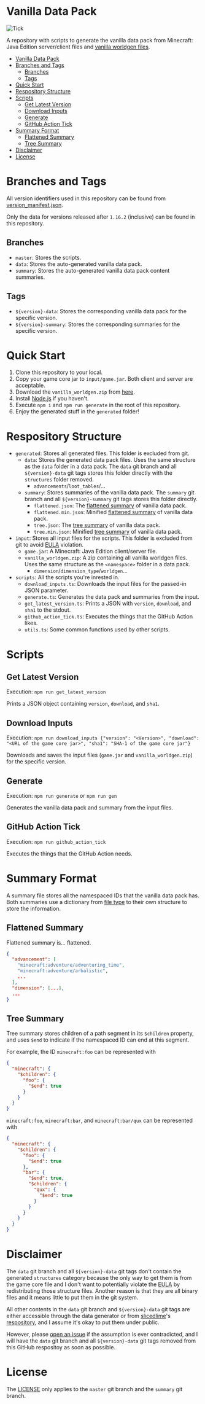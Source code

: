 # Vanilla Data Pack

![Tick](https://github.com/SPGoding/vanilla-datapack/workflows/Tick/badge.svg)

A repository with scripts to generate the vanilla data pack from Minecraft: Java Edition server/client files and
[vanilla worldgen files](https://github.com/slicedlime/examples).

- [Vanilla Data Pack](#vanilla-data-pack)
- [Branches and Tags](#branches-and-tags)
  - [Branches](#branches)
  - [Tags](#tags)
- [Quick Start](#quick-start)
- [Respository Structure](#respository-structure)
- [Scripts](#scripts)
  - [Get Latest Version](#get-latest-version)
  - [Download Inputs](#download-inputs)
  - [Generate](#generate)
  - [GitHub Action Tick](#github-action-tick)
- [Summary Format](#summary-format)
  - [Flattened Summary](#flattened-summary)
  - [Tree Summary](#tree-summary)
- [Disclaimer](#disclaimer)
- [License](#license)

# Branches and Tags

All version identifiers used in this repository can be found from 
[version_manifest.json](https://launchermeta.mojang.com/mc/game/version_manifest.json).

Only the data for versions released after `1.16.2` (inclusive) can be found in this repository.

## Branches

- `master`: Stores the scripts.
- `data`: Stores the auto-generated vanilla data pack.
- `summary`: Stores the auto-generated vanilla data pack content summaries.

## Tags

- `${version}-data`: Stores the corresponding vanilla data pack for the specific version.
- `${version}-summary`: Stores the corresponding summaries for the specific version.

# Quick Start

1. Clone this repository to your local.
2. Copy your game core jar to `input/game.jar`. Both client and server are acceptable.
3. Download the `vanilla_worldgen.zip` from [here](https://github.com/slicedlime/examples).
4. Install [Node.js](https://nodejs.org) if you haven't.
5. Execute `npm i` and `npm run generate` in the root of this repository.
6. Enjoy the generated stuff in the `generated` folder!

# Respository Structure

- `generated`: Stores all generated files. This folder is excluded from git.
  - `data`: Stores the generated data pack files. Uses the same structure as the `data` folder in a data pack.
    The `data` git branch and all `${version}-data` git tags stores this folder directly with the `structures` folder
    removed.
    - `advancements`/`loot_tables`/...
  - `summary`: Stores summaries of the vanilla data pack. The `summary` git branch and all `${version}-summary` git
    tags stores this folder directly.
    - `flattened.json`: The [flattened summary](#flattened-summary) of vanilla data pack.
    - `flattened.min.json`: Minified [flattened summary](#flattened-summary) of vanilla data pack.
    - `tree.json`: The [tree summary](#tree-summary) of vanilla data pack.
    - `tree.min.json`: Minified [tree summary](#tree-summary) of vanilla data pack.
- `input`: Stores all input files for the scripts. This folder is excluded from git to avoid 
  [EULA](https://account.mojang.com/documents/minecraft_eula) violation.
  - `game.jar`: A Minecraft: Java Edition client/server file.
  - `vanilla_worldgen.zip`: A zip containing all vanilla worldgen files. Uses the same structure as the `<namespace>`
    folder in a data pack.
    - `dimension`/`dimension_type`/`worldgen`...
- `scripts`: All the scripts you're inrested in.
  - `download_inputs.ts`: Downloads the input files for the passed-in JSON parameter.
  - `generate.ts`: Generates the data pack and summaries from the input.
  - `get_latest_version.ts`: Prints a JSON with `version`, `download`, and `sha1` to the stdout.
  - `github_action_tick.ts`: Executes the things that the GitHub Action likes.
  - `utils.ts`: Some common functions used by other scripts.

# Scripts

## Get Latest Version

Execution: `npm run get_latest_version`

Prints a JSON object containing `version`, `download`, and `sha1`.

## Download Inputs

Execution: `npm run download_inputs {"version": "<Version>", "download": "<URL of the game core jar>", "sha1": "SHA-1 of the game core jar"}`

Downloads and saves the input files (`game.jar` and `vanilla_worldgen.zip`) for the specific version.

## Generate

Execution: `npm run generate` or `npm run gen`

Generates the vanilla data pack and summary from the input files.

## GitHub Action Tick

Execution: `npm run github_action_tick`

Executes the things that the GitHub Action needs.

# Summary Format

A summary file stores all the namespaced IDs that the vanilla data pack has. Both summaries use a dictionary
from [file type](https://github.com/SPGoding/datapack-language-server/wiki/Cache-Type#file-types) to their
own structure to store the information.

## Flattened Summary

Flattened summary is... flattened.

```json
{
  "advancement": [
    "minecraft:adventure/adventuring_time",
    "minecraft:adventure/arbalistic",
    ...
  ],
  "dimension": [...],
  ...
}
```

## Tree Summary

Tree summary stores children of a path segment in its `$children` property, and uses `$end` to indicate
if the namespaced ID can end at this segment.

For example, the ID `minecraft:foo` can be represented with

```json
{
  "minecraft": {
    "$children": {
      "foo": {
        "$end": true
      }
    }
  }
}
```

`minecraft:foo`, `minecraft:bar`, and `minecraft:bar/qux` can be represented with

```json
{
  "minecraft": {
    "$children": {
      "foo": {
        "$end": true
      },
      "bar": {
        "$end": true,
        "$children": {
          "qux": {
            "$end": true
          }
        }
      }
    }
  }
}
```

# Disclaimer

The `data` git branch and all `${version}-data` git tags don't contain the generated `structures` category because the
only way to get them is from the game core file and I don't want to potentially violate the 
[EULA](https://account.mojang.com/documents/minecraft_eula) by redistributing those structure files. Another reason
is that they are all binary files and it means little to put them in the git system.

All other contents in the `data` git branch and `${version}-data` git tags are either accessible through the data
generator or from [slicedlime](https://github.com/slicedlime)'s [respository](https://github.com/slicedlime/examples),
and I assume it's okay to put them under public.

However, please [open an issue](https://github.com/SPGoding/vanilla-datapack/issues/new) if the assumption is ever
contradicted, and I will have the `data` git branch and all `${version}-data` git tags removed from this GitHub
respositoy as soon as possible.

# License

The [LICENSE](https://github.com/SPGoding/vanilla-datapack/blob/master/LICENSE) only applies to the `master` git
branch and the `summary` git branch.
